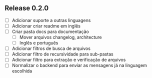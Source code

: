 ## Release 0.2.0
- [ ] Adicionar suporte a outras linguagens
- [ ] Adicionar criar readme em inglês
- [ ] Criar pasta docs para documentação
  - [ ] Mover arquivos changelog, architecture
  - [ ] Inglês e português
- [ ] Adicionar filtros de busca de arquivos
- [ ] Adicionar filtro de recursividade para sub-pastas
- [ ] Adicionar filtro para extração e verificação de arquivos
- [ ] Normalizar o backend para enviar as mensagens já na linguagem escolhida
